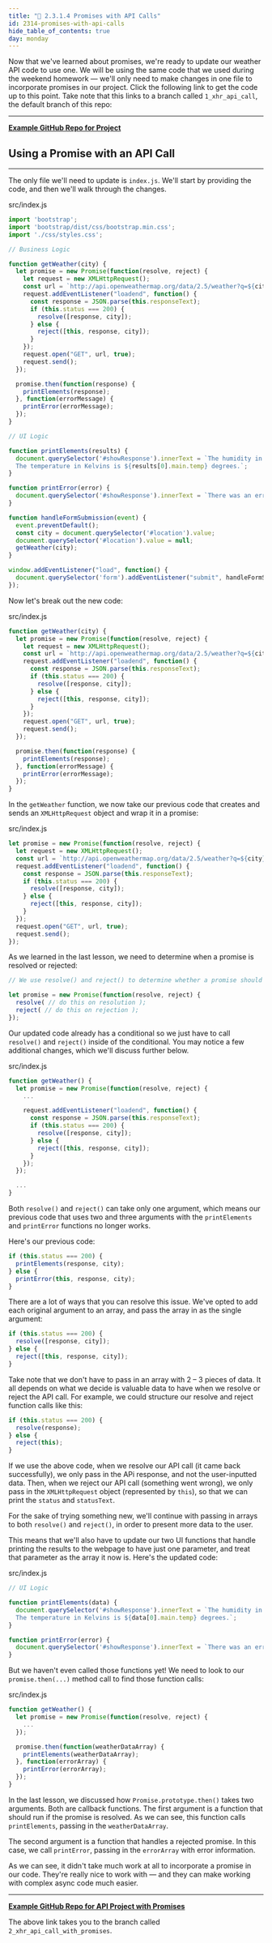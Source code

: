 ```yaml
---
title: "📓 2.3.1.4 Promises with API Calls"
id: 2314-promises-with-api-calls
hide_table_of_contents: true
day: monday
---
```


Now that we've learned about promises, we're ready to update our weather API code to use one. We will be using the same code that we used during the weekend homework — we'll only need to make changes in one file to incorporate promises in our project. Click the following link to get the code up to this point. Take note that this links to a branch called `1_xhr_api_call`, the default branch of this repo:

---
**[<i class="glyphicon glyphicon-folder-open"></i>  Example GitHub Repo for Project](https://github.com/epicodus-lessons/section-6-js-api-call-with-webpack)**

## Using a Promise with an API Call
---

The only file we'll need to update is `index.js`. We'll start by providing the code, and then we'll walk through the changes.

<div class="filename">src/index.js</div>

```js
import 'bootstrap';
import 'bootstrap/dist/css/bootstrap.min.css';
import './css/styles.css';

// Business Logic

function getWeather(city) {
  let promise = new Promise(function(resolve, reject) {
    let request = new XMLHttpRequest();
    const url = `http://api.openweathermap.org/data/2.5/weather?q=${city}&appid=${process.env.API_KEY}`;
    request.addEventListener("loadend", function() {
      const response = JSON.parse(this.responseText);
      if (this.status === 200) {
        resolve([response, city]);
      } else {
        reject([this, response, city]);
      }
    });
    request.open("GET", url, true);
    request.send();
  });

  promise.then(function(response) {
    printElements(response);
  }, function(errorMessage) {
    printError(errorMessage);
  });
}

// UI Logic

function printElements(results) {
  document.querySelector('#showResponse').innerText = `The humidity in ${results[1]} is ${results[0].main.humidity}%.
  The temperature in Kelvins is ${results[0].main.temp} degrees.`;
}

function printError(error) {
  document.querySelector('#showResponse').innerText = `There was an error accessing the weather data for ${error[2]}: ${error[0].status} ${error[0].statusText}: ${error[1].message}`;
}

function handleFormSubmission(event) {
  event.preventDefault();
  const city = document.querySelector('#location').value;
  document.querySelector('#location').value = null;
  getWeather(city);
}

window.addEventListener("load", function() {
  document.querySelector('form').addEventListener("submit", handleFormSubmission);
});
```

Now let's break out the new code:

<div class="filename">src/index.js</div>

```js
function getWeather(city) {
  let promise = new Promise(function(resolve, reject) {
    let request = new XMLHttpRequest();
    const url = `http://api.openweathermap.org/data/2.5/weather?q=${city}&appid=${process.env.API_KEY}`;
    request.addEventListener("loadend", function() {
      const response = JSON.parse(this.responseText);
      if (this.status === 200) {
        resolve([response, city]);
      } else {
        reject([this, response, city]);
      }
    });
    request.open("GET", url, true);
    request.send();
  });

  promise.then(function(response) {
    printElements(response);
  }, function(errorMessage) {
    printError(errorMessage);
  });
}
```

In the `getWeather` function, we now take our previous code that creates and sends an `XMLHttpRequest` object and wrap it in a promise:

<div class="filename">src/index.js</div>

```js
let promise = new Promise(function(resolve, reject) {
  let request = new XMLHttpRequest();
  const url = `http://api.openweathermap.org/data/2.5/weather?q=${city}&appid=${process.env.API_KEY}`;
  request.addEventListener("loadend", function() {
    const response = JSON.parse(this.responseText);
    if (this.status === 200) {
      resolve([response, city]);
    } else {
      reject([this, response, city]);
    }
  });
  request.open("GET", url, true);
  request.send();
});
```

As we learned in the last lesson, we need to determine when a promise is resolved or rejected:

```js
// We use resolve() and reject() to determine whether a promise should be resolved or rejected.

let promise = new Promise(function(resolve, reject) {
  resolve( // do this on resolution );
  reject( // do this on rejection );
});
```

Our updated code already has a conditional so we just have to call `resolve()` and `reject()` inside of the conditional. You may notice a few additional changes, which we'll discuss further below.

<div class="filename">src/index.js</div>

```js
function getWeather() {
  let promise = new Promise(function(resolve, reject) {
    ...

    request.addEventListener("loadend", function() {
      const response = JSON.parse(this.responseText);
      if (this.status === 200) {
        resolve([response, city]);
      } else {
        reject([this, response, city]);
      }
    });
  });

  ...
}

```

Both `resolve()` and `reject()` can take only one argument, which means our previous code that uses two and three arguments with the `printElements` and `printError` functions no longer works. 

Here's our previous code:

```js
if (this.status === 200) {
  printElements(response, city);
} else {
  printError(this, response, city);
}
```

There are a lot of ways that you can resolve this issue. We've opted to add each original argument to an array, and pass the array in as the single argument:

```js
if (this.status === 200) {
  resolve([response, city]);
} else {
  reject([this, response, city]);
}
```

Take note that we don't have to pass in an array with 2 – 3 pieces of data. It all depends on what we decide is valuable data to have when we resolve or reject the API call. For example, we could structure our resolve and reject function calls like this:

```js
if (this.status === 200) {
  resolve(response);
} else {
  reject(this);
}
```

If we use the above code, when we resolve our API call (it came back successfully), we only pass in the APi response, and not the user-inputted data. Then, when we reject our API call (something went wrong), we only pass in the `XMLHttpRequest` object (represented by `this`), so that we can print the `status` and `statusText`. 

For the sake of trying something new, we'll continue with passing in arrays to both `resolve()` and `reject()`, in order to present more data to the user.

This means that we'll also have to update our two UI functions that handle printing the results to the webpage to have just one parameter, and treat that parameter as the array it now is. Here's the updated code:

<div class="filename">src/index.js</div>

```js
// UI Logic

function printElements(data) {
  document.querySelector('#showResponse').innerText = `The humidity in ${data[1]} is ${data[0].main.humidity}%.
  The temperature in Kelvins is ${data[0].main.temp} degrees.`;
}

function printError(error) {
  document.querySelector('#showResponse').innerText = `There was an error accessing the weather data for ${error[2]}: ${error[0].status} ${error[0].statusText}: ${error[1].message}`;
}
```

But we haven't even called those functions yet! We need to look to our `promise.then(...)` method call to find those function calls:

<div class="filename">src/index.js</div>

```js
function getWeather() {
  let promise = new Promise(function(resolve, reject) {
    ...
  });

  promise.then(function(weatherDataArray) {
    printElements(weatherDataArray);
  }, function(errorArray) {
    printError(errorArray);
  });
}
```

In the last lesson, we discussed how `Promise.prototype.then()` takes two arguments. Both are callback functions. The first argument is a function that should run if the promise is resolved. As we can see, this function calls `printElements`, passing in the `weatherDataArray`.

The second argument is a function that handles a rejected promise. In this case, we call `printError`, passing in the `errorArray` with error information. 

As we can see, it didn't take much work at all to incorporate a promise in our code. They're really nice to work with — and they can make working with complex async code much easier.

---
**[<i class="glyphicon glyphicon-folder-open"></i>  Example GitHub Repo for API Project with Promises](https://github.com/epicodus-lessons/section-6-js-api-call-with-webpack/tree/2_xhr_api_call_with_promises)**

The above link takes you to the branch called `2_xhr_api_call_with_promises`.
